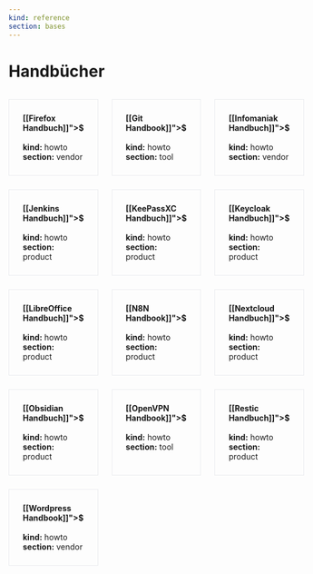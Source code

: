 ```yaml
---
kind: reference
section: bases
---
```


# Handbücher

<div style="display: grid; grid-template-columns: repeat(3, 1fr); gap: 1.5rem; margin: 2rem 0;">
  <div style="border: 1px solid #eaecef; padding: 1.5rem;">
    <strong>[[Firefox Handbuch]]">$</a></strong><br/><br/>
    <strong>kind:</strong> howto<br/>
    <strong>section:</strong> vendor<br/>
  </div>
  <div style="border: 1px solid #eaecef; padding: 1.5rem;">
    <strong>[[Git Handbook]]">$</a></strong><br/><br/>
    <strong>kind:</strong> howto<br/>
    <strong>section:</strong> tool<br/>
  </div>
  <div style="border: 1px solid #eaecef; padding: 1.5rem;">
    <strong>[[Infomaniak Handbuch]]">$</a></strong><br/><br/>
    <strong>kind:</strong> howto<br/>
    <strong>section:</strong> vendor<br/>
  </div>
  <div style="border: 1px solid #eaecef; padding: 1.5rem;">
    <strong>[[Jenkins Handbuch]]">$</a></strong><br/><br/>
    <strong>kind:</strong> howto<br/>
    <strong>section:</strong> product<br/>
  </div>
  <div style="border: 1px solid #eaecef; padding: 1.5rem;">
    <strong>[[KeePassXC Handbuch]]">$</a></strong><br/><br/>
    <strong>kind:</strong> howto<br/>
    <strong>section:</strong> product<br/>
  </div>
  <div style="border: 1px solid #eaecef; padding: 1.5rem;">
    <strong>[[Keycloak Handbuch]]">$</a></strong><br/><br/>
    <strong>kind:</strong> howto<br/>
    <strong>section:</strong> product<br/>
  </div>
  <div style="border: 1px solid #eaecef; padding: 1.5rem;">
    <strong>[[LibreOffice Handbuch]]">$</a></strong><br/><br/>
    <strong>kind:</strong> howto<br/>
    <strong>section:</strong> product<br/>
  </div>
  <div style="border: 1px solid #eaecef; padding: 1.5rem;">
    <strong>[[N8N Handbook]]">$</a></strong><br/><br/>
    <strong>kind:</strong> howto<br/>
    <strong>section:</strong> product<br/>
  </div>
  <div style="border: 1px solid #eaecef; padding: 1.5rem;">
    <strong>[[Nextcloud Handbuch]]">$</a></strong><br/><br/>
    <strong>kind:</strong> howto<br/>
    <strong>section:</strong> product<br/>
  </div>
  <div style="border: 1px solid #eaecef; padding: 1.5rem;">
    <strong>[[Obsidian Handbuch]]">$</a></strong><br/><br/>
    <strong>kind:</strong> howto<br/>
    <strong>section:</strong> product<br/>
  </div>
  <div style="border: 1px solid #eaecef; padding: 1.5rem;">
    <strong>[[OpenVPN Handbook]]">$</a></strong><br/><br/>
    <strong>kind:</strong> howto<br/>
    <strong>section:</strong> tool<br/>
  </div>
  <div style="border: 1px solid #eaecef; padding: 1.5rem;">
    <strong>[[Restic Handbuch]]">$</a></strong><br/><br/>
    <strong>kind:</strong> howto<br/>
    <strong>section:</strong> product<br/>
  </div>
  <div style="border: 1px solid #eaecef; padding: 1.5rem;">
    <strong>[[Wordpress Handbook]]">$</a></strong><br/><br/>
    <strong>kind:</strong> howto<br/>
    <strong>section:</strong> vendor<br/>
  </div>
</div>

